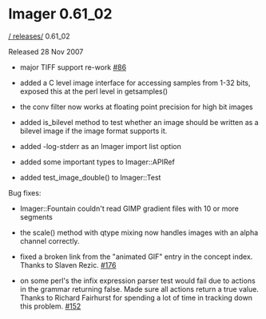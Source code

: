 # Imager 0.61_02

[ / ](..) [releases/](./) 0.61_02

Released 28 Nov 2007

- major TIFF support re-work [#86](https://github.com/tonycoz/imager/issues/86)

- added a C level image interface for accessing samples from 1-32 bits, exposed this at the perl level in getsamples()

- the conv filter now works at floating point precision for high bit images

- added is_bilevel method to test whether an image should be written as a bilevel image if the image format supports it.

- added -log-stderr as an Imager import list option

- added some important types to Imager::APIRef

- added test_image_double() to Imager::Test

Bug fixes:

- Imager::Fountain couldn't read GIMP gradient files with 10 or more segments

- the scale() method with qtype mixing now handles images with an alpha channel correctly.

- fixed a broken link from the "animated GIF" entry in the concept index. Thanks to Slaven Rezic. [#176](https://github.com/tonycoz/imager/issues/176)

- on some perl's the infix expression parser test would fail due to actions in the grammar returning false. Made sure all actions return a true value. Thanks to Richard Fairhurst for spending a lot of time in tracking down this problem. [#152](https://github.com/tonycoz/imager/issues/152)